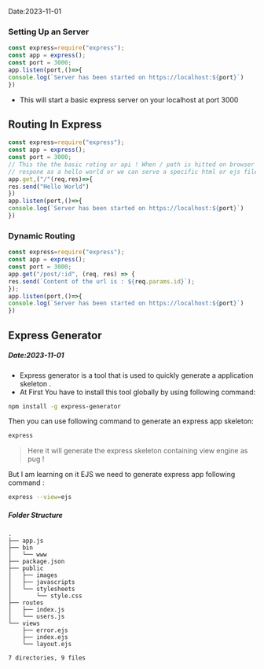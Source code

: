 Date:2023-11-01 

### Setting Up an Server

  ```js
  const express=require("express");
  const app = express();
  const port = 3000;
  app.listen(port,()=>{
  console.log(`Server has been started on https://localhost:${port}`)
  })
```

- This will start a basic express server on your localhost at port 3000

## Routing In Express

  ```js
  const express=require("express");
  const app = express();
  const port = 3000;
  // This the the basic roting or api ! When / path is hitted on browser it will 
  // respone as a hello world or we can serve a specific html or ejs file
  app.get,("/"(req,res)=>{
  res.send("Hello World")
  })
  app.listen(port,()=>{
  console.log(`Server has been started on https://localhost:${port}`)
  })
```

### Dynamic Routing


  ```js
  const express=require("express");
  const app = express();
  const port = 3000;
  app.get("/post/:id", (req, res) => {
  res.send(`Content of the url is : ${req.params.id}`);
  });
  app.listen(port,()=>{
  console.log(`Server has been started on https://localhost:${port}`)
  })
```

## Express Generator
##### Date:2023-11-01
   - Express generator is a tool that is used to quickly generate a application skeleton .
   - At First You have to install this tool globally by using following command:
   
```bash
npm install -g express-generator
```

Then you can use following command to generate an express app skeleton:
```bash
express
```
> Here it will generate the express skeleton containing view engine as pug !

But I am learning on it EJS we need to generate express app following command :
```bash
express --view=ejs
```

##### Folder Structure 

```console
.
├── app.js
├── bin
│   └── www
├── package.json
├── public
│   ├── images
│   ├── javascripts
│   └── stylesheets
│       └── style.css
├── routes
│   ├── index.js
│   └── users.js
└── views
    ├── error.ejs
    ├── index.ejs
    └── layout.ejs

7 directories, 9 files
```
